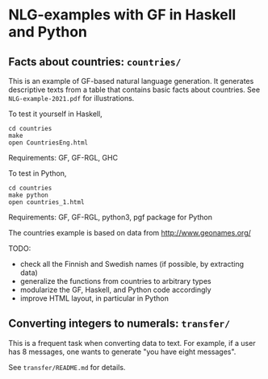 # NLG-examples with GF in Haskell and Python

## Facts about countries: `countries/`

This is an example of GF-based natural language generation.
It generates descriptive texts from a table that contains basic facts about countries.
See `NLG-example-2021.pdf` for illustrations.

To test it yourself in Haskell,
```
cd countries
make
open CountriesEng.html
```
Requirements: GF, GF-RGL, GHC

To test in Python,
```
cd countries
make python
open countries_1.html
```
Requirements: GF, GF-RGL, python3, pgf package for Python

The countries example is based on data from http://www.geonames.org/

TODO:
- check all the Finnish and Swedish names (if possible, by extracting data)
- generalize the functions from countries to arbitrary types
- modularize the GF, Haskell, and Python code accordingly
- improve HTML layout, in particular in Python


## Converting integers to numerals: `transfer/`

This is a frequent task when converting data to text.
For example, if a user has 8 messages, one wants to generate "you have eight messages".

See `transfer/README.md` for details.




